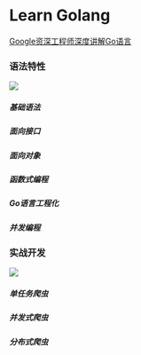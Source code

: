# Learn Golang

[Google资深工程师深度讲解Go语言](https://coding.imooc.com/class/180.html)

### 语法特性

![](http://p5kmearbl.bkt.clouddn.com/LearGolang.png)

##### 基础语法

##### 面向接口

##### 面向对象

##### 函数式编程

##### Go语言工程化

##### 并发编程



### 实战开发

![](http://p5kmearbl.bkt.clouddn.com/Xnip2018-06-08_23-47-29.jpg)

##### 单任务爬虫

##### 并发式爬虫

##### 分布式爬虫
